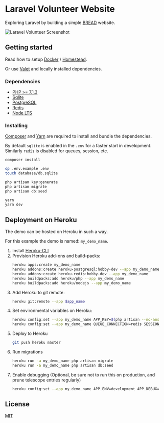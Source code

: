 # Laravel Volunteer Website

Exploring Laravel by building a simple [BREAD](http://paul-m-jones.com/archives/291) website.

![Laravel Volunteer Screenshot](https://user-images.githubusercontent.com/6123841/48793924-25d0ef00-ed01-11e8-8cb9-53f0b2f0aa43.png "Laravel Volunteer Screenshot")

## Getting started

Read how to setup [Docker](./docker/README.md) /
[Homestead](https://laravel.com/docs/5.7/homestead).

Or use [Valet](https://github.com/laravel/valet) and locally installed dependencies.

### Dependencies

-   [PHP >= 7.1.3](https://laravel.com/docs/5.7#server-requirements)
-   [Sqlite](https://www.sqlite.org/index.html)
-   [PostgreSQL](https://www.postgresql.org/)
-   [Redis](https://redis.io/)
-   [Node LTS](https://nodejs.org/en/)

### Installing

[Composer](https://getcomposer.org/) and [Yarn](https://yarnpkg.com/en/) are required to install and bundle the dependencies.

By default `sqlite` is enabled in the `.env` for a faster start in development.
Similarly `redis` is disabled for queues, session, etc.

```sh
composer install

cp .env.example .env
touch database/db.sqlite

php artisan key:generate
php artisan migrate
php artisan db:seed

yarn
yarn dev
```

## Deployment on Heroku

The demo can be hosted on Heroku in such a way.

For this example the demo is named: `my_demo_name`.

1. Install [Heroku-CLI](https://devcenter.heroku.com/articles/heroku-cli)
2. Provision Heroku add-ons and build-packs:
    ```sh
    heroku apps:create my_demo_name
    heroku addons:create heroku-postgresql:hobby-dev --app my_demo_name
    heroku addons:create heroku-redis:hobby-dev --app my_demo_name
    heroku buildpacks:add heroku/php --app my_demo_name
    heroku buildpacks:add heroku/nodejs --app my_demo_name
    ```
3. Add Heroku to git remote:
    ```sh
    heroku git:remote --app $app_name
    ```
4. Set environmental variables on Heroku:
    ```sh
    heroku config:set --app my_demo_name APP_KEY=$(php artisan --no-ansi key:generate --show)
    heroku config:set --app my_demo_name QUEUE_CONNECTION=redis SESSION_DRIVER=redis CACHE_DRIVER=redis SCOUT_QUEUE=true
    ```
5. Deploy to Heroku
    ```sh
    git push heroku master
    ```
6. Run migrations
    ```sh
    heroku run -a my_demo_name php artisan migrate
    heroku run -a my_demo_name php artisan db:seed
    ```
7. Enable debugging (Optional, be sure not to run this on production, and prune telescope entries regularly)
    ```sh
    heroku config:set --app my_demo_name APP_ENV=development APP_DEBUG=true APP_LOG_LEVEL=debug TELESCOPE_ENABLED=true
    ```

## License

[MIT](./LICENSE)
